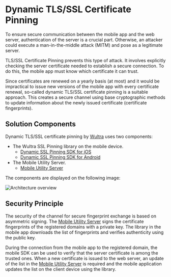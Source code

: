 # Dynamic TLS/SSL Certificate Pinning

To ensure secure communication between the mobile app and the web server, authentication of the server is a crucial part. Otherwise, an attacker could execute a man-in-the-middle attack (MITM) and pose as a legitimate server.

TLS/SSL Certificate Pinning prevents this type of attack. It involves explicitly checking the server certificate needed to establish a secure connection. To do this, the mobile app must know which certificate it can trust.

Since certificates are renewed on a yearly basis (at most) and it would be impractical to issue new versions of the mobile app with every certificate renewal, so-called dynamic TLS/SSL certificate pinning is a suitable approach. This creates a secure channel using base cryptographic methods to update information about the newly issued certificate (certificate fingerprints).

## Solution Components

Dynamic TLS/SSL certificate pinning by [Wultra](https://wultra.com) uses two components:

- The Wultra SSL Pinning library on the mobile device.
  - [Dynamic SSL Pinning SDK for iOS](https://github.com/wultra/ssl-pinning-ios)
  - [Dynamic SSL Pinning SDK for Android](https://github.com/wultra/ssl-pinning-android)
- The Mobile Utility Server.
  - [Mobile Utility Server](https://github.com/wultra/mobile-utility-server)

The components are displayed on the following image:

![ Architecture overview ](./01.gif)

## Security Principle

The security of the channel for secure fingerprint exchange is based on asymmetric signing. The [Mobile Utility Server](https://github.com/wultra/mobile-utility-server) signs the certificate fingerprints of the registered domains with a private key. The library in the mobile app downloads the list of fingerprints and verifies authenticity using the public key.

During the connection from the mobile app to the registered domain, the mobile SDK can be used to verify that the server certificate is among the trusted ones. When a new certificate is issued to the web server, an update of the list in the [Mobile Utility Server](https://github.com/wultra/mobile-utility-server) is required and the mobile application updates the list on the client device using the library.
